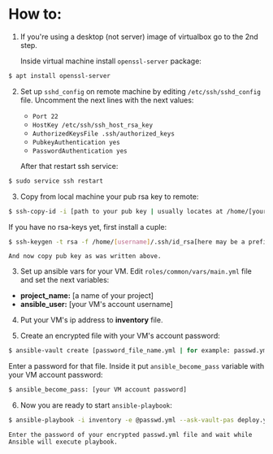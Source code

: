 
# How to:  

1. If you're using a desktop (not server) image of virtualbox go to the 2nd step.

    Inside virtual machine install `openssl-server` package:

```bash
$ apt install openssl-server
```  

2. Set up `sshd_config` on remote machine by editing `/etc/ssh/sshd_config` file. Uncomment the next lines with the next values:
    * `Port 22`
    * `HostKey /etc/ssh/ssh_host_rsa_key`
    * `AuthorizedKeysFile .ssh/authorized_keys` 
    * `PubkeyAuthentication yes`
    * `PasswordAuthentication yes`

    After that restart ssh service:

```bash 
$ sudo service ssh restart
```
3. Copy from local machine your pub rsa key to remote: 

```bash
$ ssh-copy-id -i [path to your pub key | usually locates at /home/[your username\]/.id_rsa.pub or other name which you set ] [username on remote machine]@[hostname or ip address]
```

If you have no rsa-keys yet, first install a cuple:

```bash
$ ssh-keygen -t rsa -f /home/[username]/.ssh/id_rsa[here may be a prefix] 
```
    And now copy pub key as was written above.

3. Set up ansible vars for your VM. Edit `roles/common/vars/main.yml` file and set the next variables:

* **project_name:** [a name of your project]
* **ansible_user:** [your VM's account username]

4. Put your VM's ip address to **inventory** file.

5. Create an encrypted file with your VM's account password:

```bash
$ ansible-vault create [password_file_name.yml | for example: passwd.yml]
```
Enter a password for that file. Inside it put `ansible_become_pass` variable with your VM account password:

```bash
$ ansible_become_pass: [your VM account password]
```

6. Now you are ready to start `ansible-playbook`:

```bash
$ ansible-playbook -i inventory -e @passwd.yml --ask-vault-pas deploy.yml
```

    Enter the password of your encrypted passwd.yml file and wait while Ansible will execute playbook.
